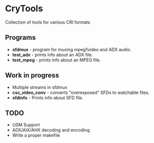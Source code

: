 # CryTools
Collection of tools for various CRI formats

## Programs
 
  - **sfdmux**    - program for muxing mpeg1video and ADX audio.
  - **test_adx**  - prints info about an ADX file.
  - **test_mpeg** - prints info about an MPEG file.

## Work in progress

  - Multiple streams in sfdmux
  - **csc_video_conv** - converts "overexposed" SFDs to watchable files.
  - **sfdinfo** - Prints info about SFD file.

## TODO

  - USM Support
  - ADX/AIX/AHX decoding and encoding
  - Write a proper makefile
